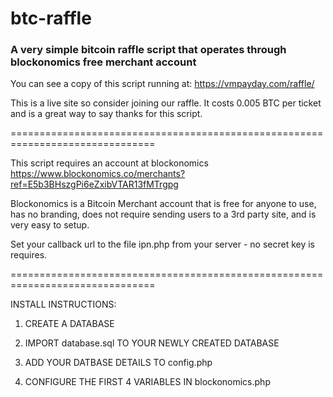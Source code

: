 # btc-raffle
### A very simple bitcoin raffle script that operates through blockonomics free merchant account

You can see a copy of this script running at: https://vmpayday.com/raffle/ 

This is a live site so consider joining our raffle. It costs 0.005 BTC per ticket and is a great way to say thanks for this script.

===============================================================================

This script requires an account at blockonomics https://www.blockonomics.co/merchants?ref=E5b3BHszgPi6eZxibVTAR13fMTrgpg

Blockonomics is a Bitcoin Merchant account that is free for anyone to use, has no branding, does not require sending users to a 3rd party site, and is very easy to setup. 

Set your callback url to the file ipn.php from your server - no secret key is requires. 

===============================================================================

INSTALL INSTRUCTIONS:


1. CREATE A DATABASE

2. IMPORT database.sql TO YOUR NEWLY CREATED DATABASE

3. ADD YOUR DATBASE DETAILS TO config.php

4. CONFIGURE THE FIRST 4 VARIABLES IN blockonomics.php
